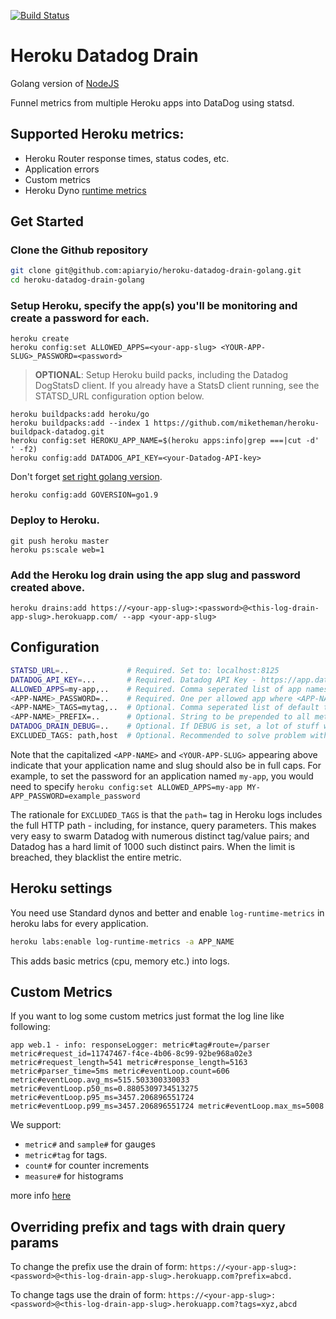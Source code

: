 [![Build Status](https://travis-ci.org/apiaryio/heroku-datadog-drain-golang.svg?branch=master)](https://travis-ci.org/apiaryio/heroku-datadog-drain-golang)

# Heroku Datadog Drain

Golang version of [NodeJS](https://github.com/ozinc/heroku-datadog-drain)

Funnel metrics from multiple Heroku apps into DataDog using statsd.

## Supported Heroku metrics:

- Heroku Router response times, status codes, etc.
- Application errors
- Custom metrics
- Heroku Dyno [runtime metrics](https://devcenter.heroku.com/articles/log-runtime-metrics)

## Get Started

### Clone the Github repository

```bash
git clone git@github.com:apiaryio/heroku-datadog-drain-golang.git
cd heroku-datadog-drain-golang
```

### Setup Heroku, specify the app(s) you'll be monitoring and create a password for each.

```
heroku create
heroku config:set ALLOWED_APPS=<your-app-slug> <YOUR-APP-SLUG>_PASSWORD=<password>
```

> **OPTIONAL**: Setup Heroku build packs, including the Datadog DogStatsD client.
If you already have a StatsD client running, see the STATSD_URL configuration option below.


```
heroku buildpacks:add heroku/go
heroku buildpacks:add --index 1 https://github.com/miketheman/heroku-buildpack-datadog.git
heroku config:set HEROKU_APP_NAME=$(heroku apps:info|grep ===|cut -d' ' -f2)
heroku config:add DATADOG_API_KEY=<your-Datadog-API-key>
```

Don't forget [set right golang version](https://devcenter.heroku.com/articles/go-support#go-versions).

```
heroku config:add GOVERSION=go1.9
```

### Deploy to Heroku.

```
git push heroku master
heroku ps:scale web=1
```

### Add the Heroku log drain using the app slug and password created above.

```
heroku drains:add https://<your-app-slug>:<password>@<this-log-drain-app-slug>.herokuapp.com/ --app <your-app-slug>
```

## Configuration
```bash
STATSD_URL=..             # Required. Set to: localhost:8125
DATADOG_API_KEY=...       # Required. Datadog API Key - https://app.datadoghq.com/account/settings#api
ALLOWED_APPS=my-app,..    # Required. Comma seperated list of app names
<APP-NAME>_PASSWORD=..    # Required. One per allowed app where <APP-NAME> corresponds to an app name from ALLOWED_APPS
<APP-NAME>_TAGS=mytag,..  # Optional. Comma seperated list of default tags for each app
<APP-NAME>_PREFIX=..      # Optional. String to be prepended to all metrics from a given app
DATADOG_DRAIN_DEBUG=..    # Optional. If DEBUG is set, a lot of stuff will be logged :)
EXCLUDED_TAGS: path,host  # Optional. Recommended to solve problem with tags limit (1000)
```
Note that the capitalized `<APP-NAME>` and `<YOUR-APP-SLUG>` appearing above indicate that your application name and slug should also be in full caps. For example, to set the password for an application named `my-app`, you would need to specify `heroku config:set ALLOWED_APPS=my-app MY-APP_PASSWORD=example_password`

The rationale for `EXCLUDED_TAGS` is that the `path=` tag in Heroku logs includes the full HTTP path - including, for instance, query parameters. This makes very easy to swarm Datadog with numerous distinct tag/value pairs; and Datadog has a hard limit of 1000 such distinct pairs. When the limit is breached, they blacklist the entire metric.

## Heroku settings

You need use Standard dynos and better and enable `log-runtime-metrics` in heroku labs for every application.

```bash
heroku labs:enable log-runtime-metrics -a APP_NAME
```

This adds basic metrics (cpu, memory etc.) into logs.

## Custom Metrics

If you want to log some custom metrics just format the log line like following:

```
app web.1 - info: responseLogger: metric#tag#route=/parser metric#request_id=11747467-f4ce-4b06-8c99-92be968a02e3 metric#request_length=541 metric#response_length=5163 metric#parser_time=5ms metric#eventLoop.count=606 metric#eventLoop.avg_ms=515.503300330033 metric#eventLoop.p50_ms=0.8805309734513275 metric#eventLoop.p95_ms=3457.206896551724 metric#eventLoop.p99_ms=3457.206896551724 metric#eventLoop.max_ms=5008
```
We support:

 * `metric#` and `sample#` for gauges 
 * `metric#tag` for tags.
 * `count#` for counter increments
 * `measure#` for histograms

more info [here](https://docs.datadoghq.com/guides/dogstatsd/#data-types)

## Overriding prefix and tags with drain query params

To change the prefix use the drain of form:
`https://<your-app-slug>:<password>@<this-log-drain-app-slug>.herokuapp.com?prefix=abcd.`

To change tags use the drain of form:
`https://<your-app-slug>:<password>@<this-log-drain-app-slug>.herokuapp.com?tags=xyz,abcd`
